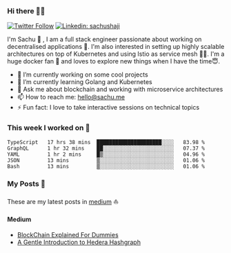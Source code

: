 ### Hi there 👋✨

[![Twitter Follow](https://img.shields.io/twitter/follow/sachu_abraham?label=Follow)](https://twitter.com/sachu_abraham)
[![Linkedin: sachushaji](https://img.shields.io/badge/-Sachu%20Shaji-blue?style=flat-square&logo=Linkedin&logoColor=white&link=https://www.linkedin.com/in/sachushaji/)](https://www.linkedin.com/in/sachushaji/)


I'm Sachu 🙋 , I am a full stack engineer passionate about working on decentralised applications 💪. I'm also interested in setting up highly scalable architectures on top of Kubernetes and using Istio as service mesh 🎉🎉. I'm a huge docker fan 🐳 and loves to explore new things when I have the time😇.

- 🔭 I’m currently working on some cool projects
- 🌱 I’m currently learning Golang and Kubernetes
- 💬 Ask me about blockchain and working with microservice architectures
- 📫 How to reach me: hello@sachu.me
- ⚡ Fun fact: I love to take interactive sessions on technical topics

### This week I worked on 👷
<!--START_SECTION:waka-->
```text
TypeScript   17 hrs 38 mins  █████████████████████░░░░   83.98 % 
GraphQL      1 hr 32 mins    ██░░░░░░░░░░░░░░░░░░░░░░░   07.37 % 
YAML         1 hr 2 mins     █▒░░░░░░░░░░░░░░░░░░░░░░░   04.96 % 
JSON         13 mins         ▒░░░░░░░░░░░░░░░░░░░░░░░░   01.06 % 
Bash         13 mins         ▒░░░░░░░░░░░░░░░░░░░░░░░░   01.06 % 
```
<!--END_SECTION:waka-->

### My Posts 🚩

These are my latest posts in [medium](https://medium.com) ⛵

#### Medium

<!-- MEDIUM:START -->
- [BlockChain Explained For Dummies](https://medium.com/@sachushajiabraham/blockchain-explained-for-dummies-f0979f065f00?source=rss-780edabaf7e0------2)
- [A Gentle Introduction to Hedera Hashgraph](https://medium.com/@sachushajiabraham/a-gentle-introduction-to-hedera-hashgraph-c89cd665ddbb?source=rss-780edabaf7e0------2)
<!-- MEDIUM:END -->
